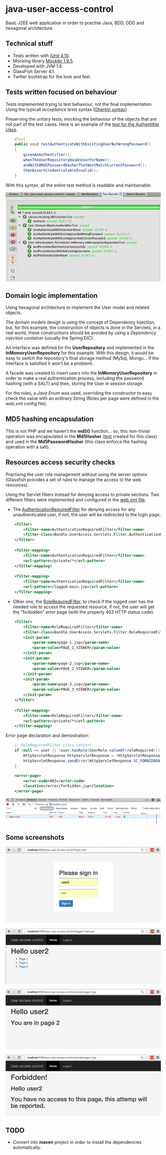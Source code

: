 # java-user-access-control

Basic J2EE web application in order to practise Java, BDD, DDD and hexagonal architecture.

Technical stuff
--------
* Tests written with [jUnit 4.10](http://mvnrepository.com/artifact/junit/junit).
* Mocking library [Mockito 1.9.5](http://mvnrepository.com/artifact/org.mockito/mockito-all/1.9.5).
* Developed with JVM 1.8.
* GlassFish Server 4.1.
* Twitter bootstrap for the look and feel.

Tests written focused on behaviour
--------
Tests implemented trying to test behaviour, not the final implementation. Using the typicall *acceptance tests* syntax ([Gherkin syntax](https://github.com/cucumber/cucumber/wiki/Gherkin)).

Preserving the unitary tests, mocking the behaviour of the objects that are not part of the test cases.
Here is an example of the [test for the Authentifier class](https://github.com/odin-delrio/java-user-access-control/blob/master/test/User/Domain/Model/AuthentifierTest.java).

```java
    @Test
    public void testAuthenticateWithExistingUserButWrongPassword()
    {
        givenAnAuthentifier();
        whenTheUserRepositoryHasAnUserForName();
        andWithAMd5PasswordHasherThatWontMatchCurrentPassword();
        thenAssertCredentialsAreInvalid(); 
    }
```
With this syntax, all the entire test method is readable and maintainable.

![Tests passing](/doc/screenshots/tests-passing.png?raw=true "Tests passing")

Domain logic implementation
--------
Using hexagonal architecture to implement the User model and related objects.

The domain models design is using the concept of Dependency Injection, but, for this example, the construction of objects is done in the Servlets, in a real world, these constructions should be avoided by using a *Dependency injection container* (usually the Spring DIC).

An interface was defined for the **UserRepository** and implemented in the **InMemoryUserRepository** for this example.
With this design, it would be easy to switch the repository's final storage method (MySql, Mongo... if the interface is satisfied it won't be a problem).

A facade was created to insert users into the **InMemoryUserRepository** in order to make a real authentication process, including the password hashing (with a SALT) and then, storing the User in session storage.

For the roles, a *Java Enum* was used, overriding the constructor to easy check the value with an ordinary String (Roles per page were defined in the web.xml config file).

MD5 hashing encapsulation
--------
This is not PHP and we haven't the **md5()** function... so, this non-trivial operation was encapsulated in the **Md5Hasher** ([test](https://github.com/odin-delrio/java-user-access-control/blob/master/test/Library/Hashing/Md5HasherTest.java) created for this class) and used in the **Md5PasswordHasher** (this class enforce the hashing operation with a salt).

Resources access security checks
--------
Practising the user role management without using the server options (Glassfish provides a set of rules to manage the access to the web resources).

Using the Servlet filters instead for denying access to private sections. Two different filters were implemented and configured in the [web.xml file](https://github.com/odin-delrio/java-user-access-control/blob/master/web/WEB-INF/web.xml).

* The [AuthenticationRequiredFilter](https://github.com/odin-delrio/java-user-access-control/blob/master/src/java/Bundle/UserAccess/Servlets/Filter/AuthenticationRequiredFilter.java) for denying access for any unauthenticated user, if not, the user will be redirected to the login page.
```xml
    <filter>
        <filter-name>AuthenticationRequiredFilter</filter-name>
        <filter-class>Bundle.UserAccess.Servlets.Filter.AuthenticationRequiredFilter</filter-class>
    </filter>

    <filter-mapping>
        <filter-name>AuthenticationRequiredFilter</filter-name>
        <url-pattern>/private/*</url-pattern>
    </filter-mapping>

    <filter-mapping>
        <filter-name>AuthenticationRequiredFilter</filter-name>
        <url-pattern>/logged-main.jsp</url-pattern>
    </filter-mapping>
```
* Other one, the [RoleRequiredFilter](https://github.com/odin-delrio/java-user-access-control/blob/master/src/java/Bundle/UserAccess/Servlets/Filter/RoleRequiredFilter.java), to check if the logged user has the needed role to access the requested resource, if not, the user will get the "forbidden" error page (with the properly 403 HTTP status code).
````xml
    <filter>
        <filter-name>RoleRequiredFilter</filter-name>
        <filter-class>Bundle.UserAccess.Servlets.Filter.RoleRequiredFilter</filter-class>
        <init-param>
            <param-name>page-1.jsp</param-name>
            <param-value>PAGE_1_VIEWER</param-value>
        </init-param>
        <init-param>
            <param-name>page-2.jsp</param-name>
            <param-value>PAGE_2_VIEWER</param-value>
        </init-param>
        <init-param>
            <param-name>page-3.jsp</param-name>
            <param-value>PAGE_3_VIEWER</param-value>
        </init-param>
    </filter>
    
    <filter-mapping>
        <filter-name>RoleRequiredFilter</filter-name>
        <url-pattern>/private/*</url-pattern>
    </filter-mapping>
````

Error page declaration and demostration:
```java
    // RoleRequiredFilter class context 
    if (null == user || !user.hasRole(UserRole.valueOf(roleRequired))) {
        HttpServletResponse httpServletResponse = (HttpServletResponse)response;
        httpServletResponse.sendError(HttpServletResponse.SC_FORBIDDEN);
    }
```

```xml
    <error-page>
        <error-code>403</error-code>
        <location>/error/forbidden.jsp</location>
    </error-page>
```
![403 code sent](/doc/screenshots/chrome-console-showing-403.png?raw=true "403 code sent")

Some screenshots
--------

![Sign in page](/doc/screenshots/sign-in-page.png?raw=true "Sign in page")

![Main page](/doc/screenshots/main-page.png?raw=true "Main page")

![Private page](/doc/screenshots/private-page-2.png?raw=true "Private page")

![Forbidden message](/doc/screenshots/forbidden-message.png?raw=true "Forbbiden message")


TODO
-------
* Convert into **maven** project in order to install the dependencies automatically.
